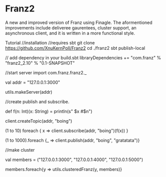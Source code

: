 # Franz2
A new and improved version of Franz using Finagle. The aformentioned improvements include deliveree gaurentees, cluster support, an asynchronous client, and it is written in a more functional style. 

Tutorial 
//installation 
//requires sbt 
git clone https://github.com/XnuKernPoll/Franz2
cd ./franz2 
sbt publish-local 

// add dependency 
in your build.sbt 
libraryDependencies += "com.franz" % "franz2_2.10" % "0.1-SNAPSHOT"

//start server 
import com.franz.franz2._

val addr = "127.0.0.1:3000"

utils.makeServer(addr)

//create publish and subscribe. 

def f(n: Int)(x: String) = println(s" $x #$n")

client.createTopic(addr, "boing")

(1 to 10) foreach { x => client.subscribe(addr, "boing")(f(x)) }

(1 to 1000).foreach {_ => client.publish(addr, "boing", "gratatata")}

//make cluster

val members = ("127.0.0.1:3000", "127.0.0.1:4000", "127.0.0.1:5000")

members.foreach{y => utils.clusteredFranz(y, members)}
